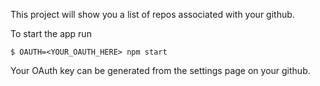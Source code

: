 This project will show you a list of repos associated with your github.

To start the app run
```
$ OAUTH=<YOUR_OAUTH_HERE> npm start
```
Your OAuth key can be generated from the settings page on your github.